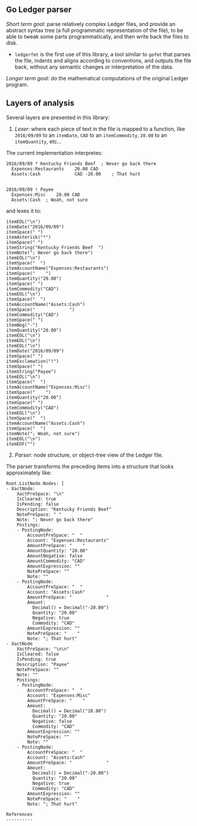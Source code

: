 Go Ledger parser
----------------

*Short term goal*: parse relatively complex Ledger files, and provide
an abstract syntax tree (a full programmatic representation of the
file), to be able to tweak some parts programmatically, and then write
back the files to disk.

* `ledgerfmt` is the first use of this library, a tool similar to
  `gofmt` that parses the file, indents and aligns according to
  conventions, and outputs the file back, without any semantic changes
  or interpretation of the data.

*Longer term goal*: do the mathematical computations of the original
Ledger program.

Layers of analysis
------------------

Several layers are presented in this library:

1. *Lexer*: where each piece of text in the file is mapped to a
   function, like `2016/09/09` to an `itemDate`, `CAD` to an
   `itemCommodity`, `20.00` to an `itemQuantity`, etc...

The current implementation interpretes:

```
2016/09/09 * Kentucky Friends Beef  ; Never go back there
  Expenses:Restaurants    20.00 CAD
  Assets:Cash             CAD -20.00    ; That hurt


2016/09/09 ! Payee
  Expenses:Misc    20.00 CAD
  Assets:Cash  ; Woah, not sure
```

and lexes it to:

```
itemEOL("\n")
itemDate("2016/09/09")
itemSpace(" ")
itemAsterisk("*")
itemSpace(" ")
itemString("Kentucky Friends Beef  ")
itemNote("; Never go back there")
itemEOL("\n")
itemSpace("  ")
itemAccountName("Expenses:Restaurants")
itemSpace("    ")
itemQuantity("20.00")
itemSpace(" ")
itemCommodity("CAD")
itemEOL("\n")
itemSpace("  ")
itemAccountName("Assets:Cash")
itemSpace("             ")
itemCommodity("CAD")
itemSpace(" ")
itemNeg("-")
itemQuantity("20.00")
itemEOL("\n")
itemEOL("\n")
itemEOL("\n")
itemDate("2016/09/09")
itemSpace(" ")
itemExclamation("!")
itemSpace(" ")
itemString("Payee")
itemEOL("\n")
itemSpace("  ")
itemAccountName("Expenses:Misc")
itemSpace("    ")
itemQuantity("20.00")
itemSpace(" ")
itemCommodity("CAD")
itemEOL("\n")
itemSpace("  ")
itemAccountName("Assets:Cash")
itemSpace("  ")
itemNote("; Woah, not sure")
itemEOL("\n")
itemEOF("")
```

2. *Parser*: node structure, or object-tree view of the Ledger file.

The parser transforms the preceding items into a structure that looks approximately like:

```
Root.ListNode.Nodes: [
- XactNode:
    XactPreSpace: "\n"
    IsCleared: true
    IsPending: false
    Description: "Kentucky Friends Beef"
    NotePreSpace: " "
    Note: "; Never go back there"
    Postings:
    - PostingNode:
        AccountPreSpace: "  "
        Account: "Expenses:Restaurants"
        AmountPreSpace: "    "
        AmountQuantity: "20.00"
        AmountNegative: false
        AmountCommodity: "CAD"
        AmountExpression: ""
        NotePreSpace: ""
        Note: ""
    - PostingNode:
        AccountPreSpace: "  "
        Account: "Assets:Cash"
        AmountPreSpace: "             "
        Amount:
          Decimal() = Decimal("-20.00")
          Quantity: "20.00"
          Negative: true
          Commodity: "CAD"
        AmountExpression: ""
        NotePreSpace: "    "
        Note: "; That hurt"
- XactNode
    XactPreSpace: "\n\n"
    IsCleared: false
    IsPending: true
    Description: "Payee"
    NotePreSpace: ""
    Note: ""
    Postings:
    - PostingNode:
        AccountPreSpace: "  "
        Account: "Expenses:Misc"
        AmountPreSpace: "    "
        Amount:
          Decimal() = Decimal("20.00")
          Quantity: "20.00"
          Negative: false
          Commodity: "CAD"
        AmountExpression: ""
        NotePreSpace: ""
        Note: ""
    - PostingNode:
        AccountPreSpace: "  "
        Account: "Assets:Cash"
        AmountPreSpace: "             "
        Amount:
          Decimal() = Decimal("-20.00")
          Quantity: "20.00"
          Negative: true
          Commodity: "CAD"
        AmountExpression: ""
        NotePreSpace: "    "
        Note: "; That hurt"

References
----------
